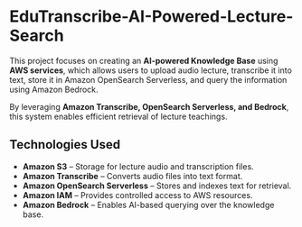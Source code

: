# EduTranscribe-AI-Powered-Lecture-Search

This project focuses on creating an **AI-powered Knowledge Base** using **AWS services**, which allows users to upload audio lecture, transcribe it into text, store it in Amazon OpenSearch Serverless, and query the information using Amazon Bedrock.

By leveraging **Amazon Transcribe, OpenSearch Serverless, and Bedrock**, this system enables efficient retrieval of lecture teachings. 

## **Technologies Used**

- **Amazon S3** – Storage for lecture audio and transcription files.
- **Amazon Transcribe** – Converts audio files into text format.
- **Amazon OpenSearch Serverless** – Stores and indexes text for retrieval.
- **Amazon IAM** – Provides controlled access to AWS resources.
- **Amazon Bedrock** – Enables AI-based querying over the knowledge base.
